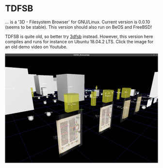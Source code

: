 # TDFSB
... is a '3D - Filesystem Browser' for GNU/Linux. Current version is 0.0.10 (seems to be stable). This version should also run on BeOS and FreeBSD!

TDFSB is quite old, so better try [3dfsb](https://github.com/3dfsb-dev/3dfsb) instead. However, this version here compiles and runs for instance on Ubuntu 18.04.2 LTS. Click the image for an old demo video on Youtube.

[![Alt text](demo.png)](https://www.youtube.com/watch?v=U6Ah7ZbI6Yc)

